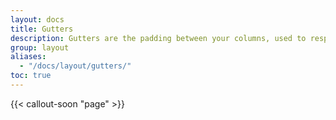 ```yaml
---
layout: docs
title: Gutters
description: Gutters are the padding between your columns, used to responsively space and align content in the OUDS Web grid system.
group: layout
aliases:
  - "/docs/layout/gutters/"
toc: true
---
```


{{< callout-soon "page" >}}

<!-- ## How they work


- **Gutters are the gaps between column content, created by horizontal `padding`.** We set `padding-right` and `padding-left` on each column, and use negative `margin` to offset that at the start and end of each row to align content.


- **Gutters start at `2px` until `64px` wide.** This allows us to match our grid to the [padding and margin spacers]({{< docsref "/utilities/spacing" >}}) scale.


- **Gutters can be responsively adjusted.** Use breakpoint-specific gutter classes, from xs to 3xl, to modify horizontal gutters, vertical gutters, and all gutters.


## Horizontal & vertical gutters


Use `.g-*` classes (`*` being among `none`, `smash`, `shortest`, `shorter`, `short`, `medium`, `tall`, `taller`, `tallest`, `spacious`, `huge`, and `jumbo`) to control the horizontal and vertical grid gutters.


{{< example class="bd-example-cols" >}}

<div class="container text-center">

  <div class="row g-short">

    <div class="col-6">

      <div class="p-3">Custom column padding</div>

    </div>

    <div class="col-6">

      <div class="p-3">Custom column padding</div>

    </div>

    <div class="col-6">

      <div class="p-3">Custom column padding</div>

    </div>

    <div class="col-6">

      <div class="p-3">Custom column padding</div>

    </div>

  </div>

</div>

{{< /example >}}


## Horizontal gutters


`.gx-*` classes can be used to control the horizontal gutter widths. The `.container` or `.container-fluid` parent may need to be adjusted if larger gutters are used too to avoid unwanted overflow, using a matching padding utility. For example, in the following example we've increased the padding with `.px-4`. Note that in the previous example, we use a `short` gutter width, so there isn't a need for the `.overflow-hidden` wrapper class.


{{< example class="bd-example-cols" >}}

<div class="container px-4 text-center">

  <div class="row gx-jumbo">

    <div class="col">

     <div class="p-3">Custom column padding</div>

    </div>

    <div class="col">

      <div class="p-3">Custom column padding</div>

    </div>

  </div>

</div>

{{< /example >}}


An alternative solution is to add a wrapper around the `.row` with the `.overflow-hidden` class:


{{< example class="bd-example-cols" >}}

<div class="container overflow-hidden text-center">

  <div class="row gx-jumbo">

    <div class="col">

     <div class="p-3">Custom column padding</div>

    </div>

    <div class="col">

      <div class="p-3">Custom column padding</div>

    </div>

  </div>

</div>

{{< /example >}}


## Vertical gutters


`.gy-*` classes can be used to control the vertical gutter widths within a row when columns wrap to new lines. Like the horizontal gutters, the vertical gutters can cause some overflow below the `.row` at the end of a page. If this occurs, you add a wrapper around `.row` with the `.overflow-hidden` class:


{{< example class="bd-example-cols" >}}

<div class="container overflow-hidden text-center">

  <div class="row gy-jumbo">

    <div class="col-6">

      <div class="p-3">Custom column padding</div>

    </div>

    <div class="col-6">

      <div class="p-3">Custom column padding</div>

    </div>

    <div class="col-6">

      <div class="p-3">Custom column padding</div>

    </div>

    <div class="col-6">

      <div class="p-3">Custom column padding</div>

    </div>

  </div>

</div>

{{< /example >}}


## Row columns gutters


Gutter classes can also be added to [row columns]({{< docsref "/layout/grid#row-columns" >}}). In the following example, we use responsive row columns and responsive gutter classes.


{{< example class="bd-example-cols" >}}

<div class="container text-center">

  <div class="row row-cols-2 row-cols-lg-5 g-short g-lg-tallest">

    <div class="col">

      <div class="p-3">Row column</div>

    </div>

    <div class="col">

      <div class="p-3">Row column</div>

    </div>

    <div class="col">

      <div class="p-3">Row column</div>

    </div>

    <div class="col">

      <div class="p-3">Row column</div>

    </div>

    <div class="col">

      <div class="p-3">Row column</div>

    </div>

    <div class="col">

      <div class="p-3">Row column</div>

    </div>

    <div class="col">

      <div class="p-3">Row column</div>

    </div>

    <div class="col">

      <div class="p-3">Row column</div>

    </div>

    <div class="col">

      <div class="p-3">Row column</div>

    </div>

    <div class="col">

      <div class="p-3">Row column</div>

    </div>

  </div>

</div>

{{< /example >}}


## No gutters


The gutters between columns in our predefined grid classes can be removed with `.g-none`. This removes the negative `margin`s from `.row` and the horizontal `padding` from all immediate children columns.


**Need an edge-to-edge design?** Drop the parent `.container` or `.container-fluid` and add `.mx-0` to the `.row` to prevent overflow.


In practice, here's how it looks. Note that you can continue to use this with all other predefined grid classes (including column widths, responsive tiers, reorders, and more).


{{< example class="bd-example-row" >}}

<div class="row g-none text-center">

  <div class="col-sm-6 col-md-8">.col-sm-6 .col-md-8</div>

  <div class="col-6 col-md-4">.col-6 .col-md-4</div>

</div>

{{< /example >}}


## Change the gutters


Classes are built from the `$gutters` Sass map.


{{< scss-docs name="gutters" file="scss/_maps.scss" >}} -->
